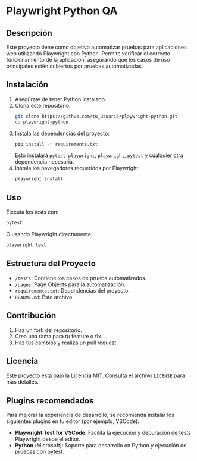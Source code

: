 # Playwright Python QA

## Descripción

Este proyecto tiene como objetivo automatizar pruebas para aplicaciones web utilizando Playwright con Python. 
Permite verificar el correcto funcionamiento de la aplicación, asegurando que los casos de uso principales estén cubiertos por pruebas automatizadas.

## Instalación

1. Asegúrate de tener Python instalado.
2. Clona este repositorio:
   ```bash
   git clone https://github.com/tu_usuario/playwright-python.git
   cd playwright-python
   ```
3. Instala las dependencias del proyecto:
   ```bash
   pip install -r requirements.txt
   ```
   Esto instalará `pytest-playwright`, `playwright`, `pytest` y cualquier otra dependencia necesaria.
4. Instala los navegadores requeridos por Playwright:
   ```bash
   playwright install
   ```

## Uso

Ejecuta los tests con:
```bash
pytest
```
O usando Playwright directamente:
```bash
playwright test
```

## Estructura del Proyecto

- `/tests`: Contiene los casos de prueba automatizados.
- `/pages`: Page Objects para la automatización.
- `requirements.txt`: Dependencias del proyecto.
- `README.md`: Este archivo.

## Contribución

1. Haz un fork del repositorio.
2. Crea una rama para tu feature o fix.
3. Haz tus cambios y realiza un pull request.

## Licencia

Este proyecto está bajo la Licencia MIT. Consulta el archivo `LICENSE` para más detalles.

## Plugins recomendados

Para mejorar la experiencia de desarrollo, se recomienda instalar los siguientes plugins en tu editor (por ejemplo, VSCode):

- **Playwright Test for VSCode**: Facilita la ejecución y depuración de tests Playwright desde el editor.
- **Python** (Microsoft): Soporte para desarrollo en Python y ejecución de pruebas con pytest.